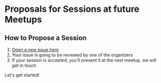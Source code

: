 # Proposals for Sessions at future Meetups

## How to Propose a Session

1. [Open a new issue here](https://github.com/wyoss/proposals/issues/new)
2. Your issue is going to be reviewed by one of the organizers
3. If your session is accepted, you'll present it at the next meetup, we will get in touch

Let's get started!
